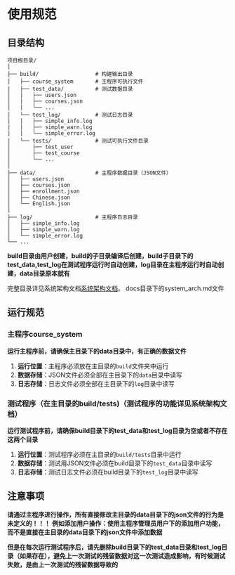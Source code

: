 # 使用规范

## 目录结构

```
项目根目录/
│
├── build/                  # 构建输出目录
│   ├── course_system       # 主程序可执行文件
|   ├── test_data/          # 测试数据目录
│   |   ├── users.json
│   |   ├── courses.json    
│   |   └── ...    
│   └── test_log/           # 测试日志目录
|   |   ├── simple_info.log
|   |   ├── simple_warn.log
|   |   └── simple_error.log
|   └── tests/              # 测试可执行文件目录
│       ├── test_user
│       ├── test_course
│       └── ...
│
├── data/                   # 主程序数据目录（JSON文件）
│   ├── users.json
│   ├── courses.json
│   ├── enrollment.json
│   ├── Chinese.json
│   └── English.json
│
├── log/                    # 主程序日志目录
│   ├── simple_info.log
│   ├── simple_warn.log
│   └── simple_error.log
└── ...

```

 **build目录由用户创建，build的子目录编译后创建，build子目录下的test_data,test_log在测试程序运行时自动创建，log目录在主程序运行时自动创建，data目录原本就有**

 完整目录详见系统架构文档[系统架构文档](system_arch.md)。
 docs目录下的system_arch.md文件

## 运行规范

### 主程序course_system

 **运行主程序前，请确保主目录下的data目录中，有正确的数据文件**

1. **运行位置**：主程序必须放在主目录的`build`文件夹中运行
2. **数据存储**：JSON文件必须全部在主目录下的`data`目录中读写
3. **日志存储**：日志文件必须全部在主目录下的`log`目录中读写

### 测试程序（在主目录的build/tests)（测试程序的功能详见系统架构文档）
 
 **运行测试程序前，请确保build目录下的test_data和test_log目录为空或者不存在这两个目录**

1. **运行位置**：测试程序必须在主目录的`build/tests`目录中运行
2. **数据存储**：测试用JSON文件必须在build目录下的`test_data`目录中读写
3. **日志存储**：测试日志文件必须在build目录下的`test_log`目录中读写

## 注意事项

 **请通过主程序进行操作，所有直接修改主目录的data目录下的json文件的行为是未定义的！！！**
 **例如添加用户操作：使用主程序管理员用户下的添加用户功能，而不是直接在主目录的data目录下的json文件中添加数据**
 
 **但是在每次运行测试程序后，请先删除build目录下的test_data目录和test_log目录（如果存在），避免上一次测试的残留数据对这一次测试造成影响，有时候测试失败，是由上一次测试的残留数据导致的**
